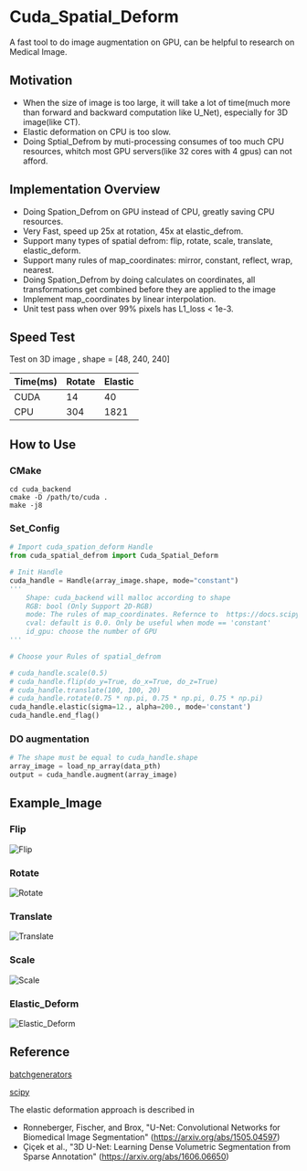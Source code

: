 # Cuda_Spatial_Deform

A fast tool to do image augmentation on GPU, can be helpful to research on Medical Image.

## Motivation
- When the size of image is too large, it will take a lot of time(much more than forward and backward computation like U_Net), especially for 3D image(like CT).
- Elastic deformation on CPU is too slow.
- Doing Sptial_Defrom by muti-processing consumes of too much CPU resources, whitch most GPU servers(like 32 cores with 4 gpus) can not afford.

## Implementation Overview
- Doing Spation_Defrom on GPU instead of CPU, greatly saving CPU resources.
- Very Fast, speed up 25x at rotation, 45x at elastic_defrom.
- Support many types of spatial defrom: flip, rotate, scale, translate, elastic_deform.
- Support many rules of map_coordinates: mirror, constant, reflect, wrap, nearest.
- Doing Spation_Defrom by doing calculates on coordinates, all transformations get combined before they are applied to the image
- Implement map_coordinates by linear interpolation.
- Unit test pass when over 99% pixels has L1_loss < 1e-3.

## Speed Test
Test on 3D image , shape = [48, 240, 240]

Time(ms) | Rotate | Elastic
---  | --- | ---
CUDA | 14 | 40
CPU | 304 | 1821

## How to Use

### CMake
```shell
cd cuda_backend
cmake -D /path/to/cuda .
make -j8
```

### Set_Config
```python
# Import cuda_spation_deform Handle
from cuda_spatial_defrom import Cuda_Spatial_Deform

# Init Handle
cuda_handle = Handle(array_image.shape, mode="constant")
'''
    Shape: cuda_backend will malloc according to shape
    RGB: bool (Only Support 2D-RGB)
    mode: The rules of map_coordinates. Refernce to  https://docs.scipy.org/doc/scipy/reference/generated/scipy.ndimage.map_coordinates.html
    cval: default is 0.0. Only be useful when mode == 'constant'
    id_gpu: choose the number of GPU
'''

# Choose your Rules of spatial_defrom

# cuda_handle.scale(0.5)
# cuda_handle.flip(do_y=True, do_x=True, do_z=True)
# cuda_handle.translate(100, 100, 20)
# cuda_handle.rotate(0.75 * np.pi, 0.75 * np.pi, 0.75 * np.pi)
cuda_handle.elastic(sigma=12., alpha=200., mode='constant')
cuda_handle.end_flag()
```

### DO augmentation
```python
# The shape must be equal to cuda_handle.shape
array_image = load_np_array(data_pth)
output = cuda_handle.augment(array_image)
```

## Example_Image

### Flip
![Flip](https://github.com/qsyao/cuda_spatial_defrom/blob/master/data/Daenerys_Flip.jpg)
### Rotate
![Rotate](https://github.com/qsyao/cuda_spatial_defrom/blob/master/data/Daenerys_Rotate.jpg)
### Translate
![Translate](https://github.com/qsyao/cuda_spatial_defrom/blob/master/data/Daenerys_Translate.jpg)
### Scale
![Scale](https://github.com/qsyao/cuda_spatial_defrom/blob/master/data/Daenerys_Scale.jpg)
### Elastic_Deform
![Elastic_Deform](https://github.com/qsyao/cuda_spatial_defrom/blob/master/data/Daenerys_Elastic.jpg)
## Reference
[batchgenerators](https://github.com/MIC-DKFZ/batchgenerators)

[scipy](https://github.com/scipy/scipy)

The elastic deformation approach is described in
*   Ronneberger, Fischer, and Brox, "U-Net: Convolutional Networks for Biomedical
    Image Segmentation" (<https://arxiv.org/abs/1505.04597>)
*   Çiçek et al., "3D U-Net: Learning Dense Volumetric
    Segmentation from Sparse Annotation" (<https://arxiv.org/abs/1606.06650>)
